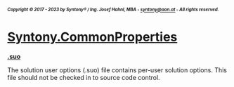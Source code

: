 ##### <sub><sub>Copyright &copy; 2017 - 2023 by Syntony&reg; / Ing. Josef Hahnl, MBA - syntony@aon.at - All rights reserved.</sub></sub>
# [Syntony.CommonProperties](..\README.md)

<a name="suo"/>[**.suo**](https://learn.microsoft.com/en-us/visualstudio/extensibility/internals/solution-user-options-dot-suo-file?view=vs-2022)

The solution user options (.suo) file contains per-user solution options. This file should not be checked in to source code control.
